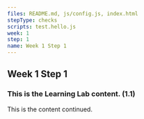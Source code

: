 ```yaml
---
files: README.md, js/config.js, index.html
stepType: checks
scripts: test.hello.js
week: 1
step: 1
name: Week 1 Step 1
---
```


## Week 1 Step 1

### This is the Learning Lab content. (1.1)

This is the content continued.
